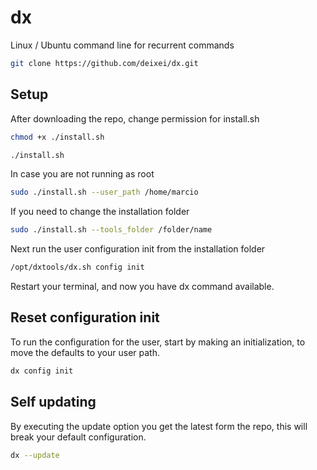 # dx
Linux / Ubuntu command line for recurrent commands

```bash
git clone https://github.com/deixei/dx.git
```

## Setup

After downloading the repo, change permission for install.sh

```bash
chmod +x ./install.sh

./install.sh
```

In case you are not running as root

```bash
sudo ./install.sh --user_path /home/marcio
```

If you need to change the installation folder

```bash
sudo ./install.sh --tools_folder /folder/name
```

Next run the user configuration init from the installation folder

```bash
/opt/dxtools/dx.sh config init
```

Restart your terminal, and now you have dx command available.

## Reset configuration init

To run the configuration for the user, start by making an initialization, to move the defaults to your user path.

```bash
dx config init
```

## Self updating

By executing the update option you get the latest form the repo, this will break your default configuration.

```bash
dx --update
```
